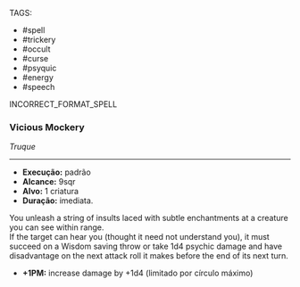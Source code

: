 TAGS:
- #spell
- #trickery
- #occult
- #curse
- #psyquic
- #energy
- #speech

INCORRECT_FORMAT_SPELL
### Vicious Mockery
*Truque*
___
- **Execução:** padrão
- **Alcance:** 9sqr
- **Alvo:** 1 criatura
- **Duração:** imediata.

You unleash a string of insults laced with subtle enchantments at a creature you can see within range.  
If the target can hear you (thought it need not understand you), it must succeed on a Wisdom saving throw or take 1d4 psychic damage and have disadvantage on the next attack roll it makes before the end of its next turn.

- **+1PM:** increase damage by +1d4 (limitado por círculo máximo)
